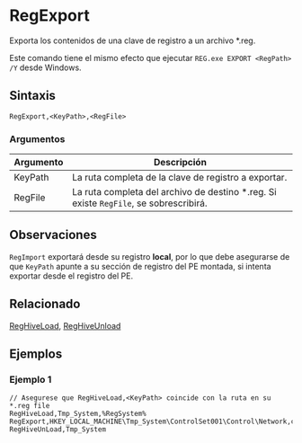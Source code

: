 # RegExport

Exporta los contenidos de una clave de registro a un archivo *.reg.

Este comando tiene el mismo efecto que ejecutar `REG.exe EXPORT <RegPath> /Y` desde Windows.

## Sintaxis

```pebakery
RegExport,<KeyPath>,<RegFile>
```

### Argumentos

| Argumento | Descripción |
| --- | --- |
| KeyPath | La ruta completa de la clave de registro a exportar. |
| RegFile | La ruta completa del archivo de destino *.reg. Si existe `RegFile`, se sobrescribirá. |

## Observaciones

`RegImport` exportará desde su registro **local**, por lo que debe asegurarse de que `KeyPath` apunte a su sección de registro del PE montada, si intenta exportar desde el registro del PE.

## Relacionado

[RegHiveLoad](./RegHiveLoad.md), [RegHiveUnload](./RegHiveUnload.md)

## Ejemplos

### Ejemplo 1

```pebakery
// Asegurese que RegHiveLoad,<KeyPath> coincide con la ruta en su *.reg file
RegHiveLoad,Tmp_System,%RegSystem%
RegExport,HKEY_LOCAL_MACHINE\Tmp_System\ControlSet001\Control\Network,c:\myFile.reg
RegHiveUnLoad,Tmp_System
```
